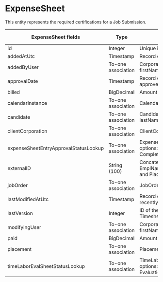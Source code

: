 # ExpenseSheet

This entity represents the required certifications for a Job Submission.



<table>
    <colgroup>
        <col width="20%" />
        <col width="20%" />
        <col width="20%" />
        <col width="20%" />
        <col width="20%" />
    </colgroup>
    <thead>
        <tr class="header">
            <th>ExpenseSheet fields</th>
            <th>Type</th>
            <th>Description</th>
            <th>Not null</th>
            <th>Read-only</th>
        </tr>
    </thead>
    <tbody>
        <tr class="even">
            <td>id</td>
            <td>Integer</td>
            <td>Unique identifier for this entity.</td>
            <td>X</td>
            <td>X</td>
        </tr>
        <tr class="odd">
            <td>addedAtUtc</td>
            <td>Timestamp</td>
            <td>Record of when Timesheet was created</td>
            <td>X</td>
            <td></td>
        </tr>
        <tr class="even">
            <td>addedByUser</td>
            <td>To-one association</td>
            <td>CorporateUser default fields: id, firstName, lastName</td>
            <td>X</td>
            <td></td>
        </tr>
        <tr class="odd">
            <td>approvalDate</td>
            <td>Timestamp</td>
            <td>Record of when the Expense Sheet was approved</td>
            <td>X</td>
            <td></td>
        </tr>
        <tr class="even">
            <td>billed</td>
            <td>BigDecimal</td>
            <td>Amount to be billed</td>
            <td>X</td>
            <td></td>
        </tr>
        <tr class="odd">
            <td>calendarInstance</td>
            <td>To-one association</td>
            <td>CalendarInstance default fields: id, label</td>
            <td>X</td>
            <td></td>
        </tr>
        <tr class="even">
            <td>candidate</td>
            <td>To-one association</td>
            <td>Candidate default fields: id, firstName, lastName</td>
            <td>X</td>
            <td></td>
        </tr>
        <tr class="odd">
            <td>clientCorporation</td>
            <td>To-one association</td>
            <td>ClientCorporation default fields: id, name</td>
            <td>X</td>
            <td></td>
        </tr>
        <tr class="even">
            <td>expenseSheetEntryApprovalStatusLookup</td>
            <td>To-one association</td>
            <td>ExpenseSheetEntryApprovalStatusLookup options: Draft, Submitted, Approved, Completed, Rejected</td>
            <td>X</td>
            <td></td>
        </tr>
        <tr class="odd">
            <td>externalID</td>
            <td>String (100)</td>
            <td>Concatenation of BTE ExpenseReportID EmplNames RecordID with an underscore and PlacementID</td>
            <td></td>
            <td></td>
        </tr>
        <tr class="even">
            <td>jobOrder</td>
            <td>To-one association</td>
            <td>JobOrder default fields: id, title</td>
            <td>X</td>
            <td></td>
        </tr>
        <tr class="odd">
            <td>lastModifiedAtUtc</td>
            <td>Timestamp</td>
            <td>Record of when Timesheet was most recently modified</td>
            <td>X</td>
            <td></td>
        </tr>
        <tr class="even">
            <td>lastVersion</td>
            <td>Integer</td>
            <td>ID of the most recent version of this Timesheet</td>
            <td>X</td>
            <td>X</td>
        </tr>
        <tr class="odd">
            <td>modifyingUser</td>
            <td>To-one association</td>
            <td>CorporateUser default fields: id, firstName, lastName</td>
            <td>X</td>
            <td>X</td>
        </tr>
        <tr class="even">
            <td>paid</td>
            <td>BigDecimal</td>
            <td>Amount to be paid</td>
            <td>X</td>
            <td></td>
        </tr>
        <tr class="odd">
            <td>placement</td>
            <td>To-one association</td>
            <td>Placement default fields: id</td>
            <td>X</td>
            <td></td>
        </tr>
        <tr class="even">
            <td>timeLaborEvalSheetStatusLookup</td>
            <td>To-one association</td>
            <td>TimeLaborEvalSheetStatusLookup options: No evaluation required, Evaluation required, Evaluation failed</td>
            <td>X</td>
            <td>X</td>
        </tr>
    </tbody>
</table>

